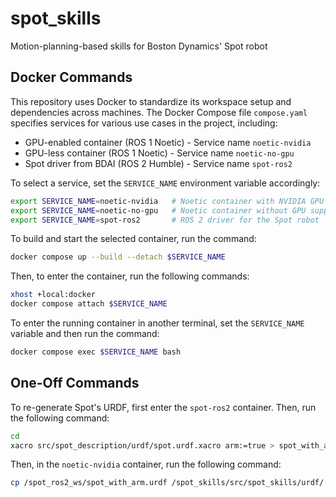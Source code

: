 # spot_skills

Motion-planning-based skills for Boston Dynamics' Spot robot

## Docker Commands

This repository uses Docker to standardize its workspace setup and dependencies across machines. The Docker Compose file `compose.yaml` specifies services for various use cases in the project, including:
 - GPU-enabled container (ROS 1 Noetic) - Service name `noetic-nvidia`
 - GPU-less container (ROS 1 Noetic) - Service name `noetic-no-gpu`
 - Spot driver from BDAI (ROS 2 Humble) - Service name `spot-ros2`

To select a service, set the `SERVICE_NAME` environment variable accordingly:
```bash
export SERVICE_NAME=noetic-nvidia   # Noetic container with NVIDIA GPU support
export SERVICE_NAME=noetic-no-gpu   # Noetic container without GPU support
export SERVICE_NAME=spot-ros2       # ROS 2 driver for the Spot robot
```

To build and start the selected container, run the command:
```bash
docker compose up --build --detach $SERVICE_NAME
```

Then, to enter the container, run the following commands:
```bash
xhost +local:docker
docker compose attach $SERVICE_NAME
```

To enter the running container in another terminal, set the `SERVICE_NAME` variable and then run the command:
```bash
docker compose exec $SERVICE_NAME bash
```

## One-Off Commands

To re-generate Spot's URDF, first enter the `spot-ros2` container. Then, run the following command:
```bash
cd 
xacro src/spot_description/urdf/spot.urdf.xacro arm:=true > spot_with_arm.urdf
```

Then, in the `noetic-nvidia` container, run the following command:
```bash
cp /spot_ros2_ws/spot_with_arm.urdf /spot_skills/src/spot_skills/urdf/
```
